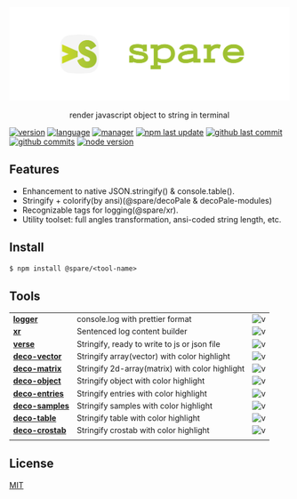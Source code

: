 <div align="center">
  <img alt="banner" src="./media/spare-banner.svg">
  <p align="center">render javascript object to string in terminal</p>
</div>

[![version](https://img.shields.io/npm/v/@spare/deco?logo=npm&style=flat-square)]()
[![language](https://img.shields.io/github/languages/top/gadge/spare?logo=javascript&style=flat-square)][url-github]
[![manager](https://img.shields.io/badge/manager-pnpm-F69220?logo=pnpm&logoColor=EEE&style=flat-square)][url-github]
[![npm last update](https://img.shields.io/npm/last-update/@spare/deco?logo=npm&style=flat-square)]()
[![github last commit](https://img.shields.io/github/last-commit/gadge/spare?logo=github&style=flat-square)][url-github]
[![github commits](https://img.shields.io/github/commit-activity/t/gadge/spare?logo=github&style=flat-square)][url-github]
[![node version](https://img.shields.io/node/v/@spare/deco/latest?logo=node.js&style=flat-square)]()

[//]: <> (Link)

[url-github]: https://github.com/gadge/spare

[url-npm]: https://npmjs.org/package/@spare/deco

## Features

- Enhancement to native JSON.stringify() & console.table().
- Stringify + colorify(by ansi)(@spare/decoPale & decoPale-modules)
- Recognizable tags for logging(@spare/xr).
- Utility toolset: full angles transformation, ansi-coded string length, etc.

## Install

```console
$ npm install @spare/<tool-name>
```

## Tools

|                                                     |                                                 |                       |
|-----------------------------------------------------|-------------------------------------------------|-----------------------|
| [**logger**](packages/debugger/logger)              | console.log with prettier format                | ![v][logger-dm]       |
| [**xr**](packages/debugger/xr)                      | Sentenced log content builder                   | ![v][xr-dm]           |
| [**verse**](packages/interop/verse)                 | Stringify, ready to write to js or json file    | ![v][verse-dm]        |
| [**deco-vector**](packages/primitive/deco-vector)   | Stringify array(vector) with color highlight    | ![v][deco-vector-dm]  |
| [**deco-matrix**](packages/primitive/deco-matrix)   | Stringify 2d-array(matrix) with color highlight | ![v][deco-matrix-dm]  |
| [**deco-object**](packages/primitive/deco-object)   | Stringify object with color highlight           | ![v][deco-object-dm]  |
| [**deco-entries**](packages/primitive/deco-entries) | Stringify entries with color highlight          | ![v][deco-entries-dm] |
| [**deco-samples**](packages/interop/deco-samples)   | Stringify samples with color highlight          | ![v][deco-samples-dm] |
| [**deco-table**](packages/interop/deco-table)       | Stringify table with color highlight            | ![v][deco-table-dm]   |
| [**deco-crostab**](packages/interop/deco-crostab)   | Stringify crostab with color highlight          | ![v][deco-crostab-dm] |
|                                                     |                                                 |                       |

[//]: <> (Local routes)

[logger-dm]:              https://flat.badgen.net/npm/dm/@spare/logger

[xr-dm]:                  https://flat.badgen.net/npm/dm/@spare/xr

[verse-dm]:               https://flat.badgen.net/npm/dm/@spare/verse

[deco-vector-dm]:          https://flat.badgen.net/npm/dm/@spare/deco-vector

[deco-matrix-dm]:          https://flat.badgen.net/npm/dm/@spare/deco-matrix

[deco-object-dm]:          https://flat.badgen.net/npm/dm/@spare/deco-object

[deco-entries-dm]:         https://flat.badgen.net/npm/dm/@spare/deco-entries

[deco-samples-dm]:         https://flat.badgen.net/npm/dm/@spare/deco-samples

[deco-table-dm]:           https://flat.badgen.net/npm/dm/@spare/deco-table

[deco-crostab-dm]:         https://flat.badgen.net/npm/dm/@spare/deco-crostab

## License

[MIT](http://opensource.org/licenses/MIT)
